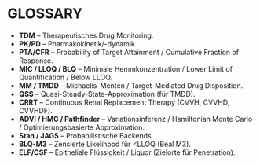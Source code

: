 # GLOSSARY

- **TDM** – Therapeutisches Drug Monitoring.
- **PK/PD** – Pharmakokinetik/-dynamik.
- **PTA/CFR** – Probability of Target Attainment / Cumulative Fraction of Response.
- **MIC / LLOQ / BLQ** – Minimale Hemmkonzentration / Lower Limit of Quantification / Below LLOQ.
- **MM / TMDD** – Michaelis–Menten / Target-Mediated Drug Disposition.
- **QSS** – Quasi-Steady-State-Approximation (für TMDD).
- **CRRT** – Continuous Renal Replacement Therapy (CVVH, CVVHD, CVVHDF).
- **ADVI / HMC / Pathfinder** – Variationsinferenz / Hamiltonian Monte Carlo / Optimierungsbasierte Approximation.
- **Stan / JAGS** – Probabilistische Backends.
- **BLQ-M3** – Zensierte Likelihood für <LLOQ (Beal M3).
- **ELF/CSF** – Epitheliale Flüssigkeit / Liquor (Zielorte für Penetration).
